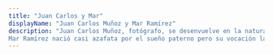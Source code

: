 ```yaml
---
title: "Juan Carlos y Mar"
displayName: "Juan Carlos Muñoz y Mar Ramírez"
description: "Juan Carlos Muñoz, fotógrafo, se desenvuelve en la naturaleza como pez en el agua. A través del objetivo busca desentrañar los secretos del paisaje y de la fauna. Su labor es reconocida a nivel mundial.
Mar Ramírez nació casi azafata por el sueño paterno pero su vocación la llevó a estudiar Ciencias Ambientales y a ejercer como periodista recorriendo el mundo para contarlo después."
---
```



